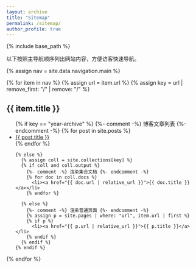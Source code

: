 ```yaml
---
layout: archive
title: "Sitemap"
permalink: /sitemap/
author_profile: true
---
```


{% include base_path %}

以下按照主导航顺序列出网站内容，方便访客快速导航。

{% assign nav = site.data.navigation.main %}

{% for item in nav %}
  {% assign url = item.url %}
  {% assign key = url | remove_first: "/" | remove: "/" %}
  <h2>{{ item.title }}</h2>
  <ul>
    {% if key == "year-archive" %}
      {%- comment -%} 博客文章列表 {%- endcomment -%}
      {% for post in site.posts %}
        <li><a href="{{ post.url | relative_url }}">{{ post.title }}</a></li>
      {% endfor %}

    {% else %}
      {% assign coll = site.collections[key] %}
      {% if coll and coll.output %}
        {%- comment -%} 渲染集合文档 {%- endcomment -%}
        {% for doc in coll.docs %}
          <li><a href="{{ doc.url | relative_url }}">{{ doc.title }}</a></li>
        {% endfor %}

      {% else %}
        {%- comment -%} 渲染普通页面 {%- endcomment -%}
        {% assign p = site.pages | where: "url", item.url | first %}
        {% if p %}
          <li><a href="{{ p.url | relative_url }}">{{ p.title }}</a></li>
        {% endif %}
      {% endif %}
    {% endif %}
  </ul>
{% endfor %}
